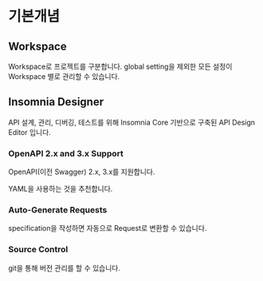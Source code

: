 # 기본개념

## Workspace

Workspace로 프로젝트를 구분합니다. global setting을 제외한 모든 설정이 Workspace 별로 관리할 수 있습니다.

## Insomnia Designer

API 설계, 관리, 디버깅, 테스트를 위해 Insomnia Core 기반으로 구축된 API Design Editor 입니다.

### OpenAPI 2.x and 3.x Support

OpenAPI(이전 Swagger) 2.x, 3.x를 지원합니다.

YAML을 사용하는 것을 추천합니다.

### Auto-Generate Requests

specification을 작성하면 자동으로 Request로 변환할 수 있습니다.

### Source Control

git을 통해 버전 관리를 할 수 있습니다.
